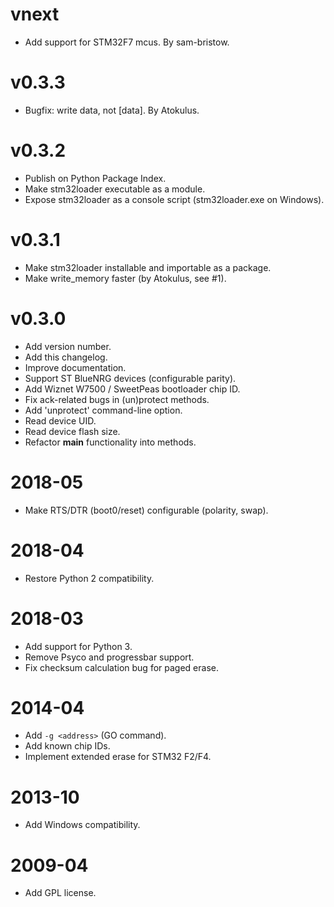 
vnext
=====
* Add support for STM32F7 mcus. By sam-bristow.

v0.3.3
======
* Bugfix: write data, not [data]. By Atokulus.

v0.3.2
======
* Publish on Python Package Index.
* Make stm32loader executable as a module.
* Expose stm32loader as a console script (stm32loader.exe on Windows).

v0.3.1
======
* Make stm32loader installable and importable as a package.
* Make write_memory faster (by Atokulus, see #1).

v0.3.0
=======
* Add version number.
* Add this changelog.
* Improve documentation.
* Support ST BlueNRG devices (configurable parity).
* Add Wiznet W7500 / SweetPeas bootloader chip ID.
* Fix ack-related bugs in (un)protect methods.
* Add 'unprotect' command-line option.
* Read device UID.
* Read device flash size.
* Refactor __main__ functionality into methods.

2018-05
=======
* Make RTS/DTR (boot0/reset) configurable (polarity, swap).

2018-04
=======
* Restore Python 2 compatibility.

2018-03
=======
* Add support for Python 3.
* Remove Psyco and progressbar support.
* Fix checksum calculation bug for paged erase.

2014-04
=======
* Add `-g <address>` (GO command).
* Add known chip IDs.
* Implement extended erase for STM32 F2/F4.

2013-10
=======
* Add Windows compatibility.

2009-04
=======
* Add GPL license.
